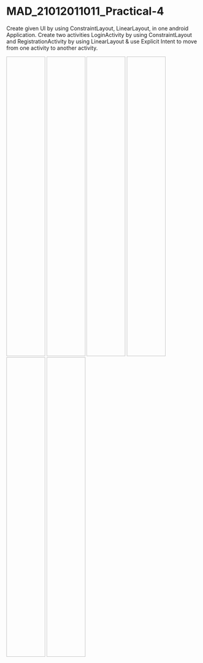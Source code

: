 # MAD_21012011011_Practical-4
Create given UI by using ConstraintLayout, LinearLayout, in one android Application. Create two activities LoginActivity by using ConstraintLayout and RegistrationActivity by using LinearLayout & use Explicit Intent to move from one activity to another activity.

<img srs="https://github.com/Diya-Chauhan/MAD_21012011011_Practical-4/assets/98373841/30892cbd-fb0e-43f3-9997-f8b189830ea4" width=20% height=20%>
<img srs="https://github.com/Diya-Chauhan/MAD_21012011011_Practical-4/assets/98373841/ba9bcbac-6289-49a5-85e6-03c59d9b4fff" width=20% height=20%>
<img srs="https://github.com/Diya-Chauhan/MAD_21012011011_Practical-4/assets/98373841/bbb75f33-9a86-4427-8acd-c4afc31b1dd6" width=20% height=20%>
<img srs="https://github.com/Diya-Chauhan/MAD_21012011011_Practical-4/assets/98373841/ff59ad00-6ebc-477c-8347-573e87742dfb" width=20% height=20%>
<img srs="https://github.com/Diya-Chauhan/MAD_21012011011_Practical-4/assets/98373841/a263732a-02c3-4f6d-b844-b54612869884" width=20% height=20%>
<img srs="https://github.com/Diya-Chauhan/MAD_21012011011_Practical-4/assets/98373841/05c85b3a-6970-4dd0-ae6f-3a5e5d05c212" width=20% height=20%>
